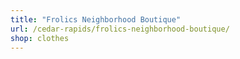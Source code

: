 ```yaml
---
title: "Frolics Neighborhood Boutique"
url: /cedar-rapids/frolics-neighborhood-boutique/
shop: clothes
---
```

